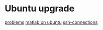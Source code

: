 # Ubuntu upgrade
[problems](https://ubuntuforums.org/showthread.php?t=2238078)
[matlab on ubuntu](https://help.ubuntu.com/community/MATLAB)
[ssh-connections](http://askubuntu.com/questions/51925/how-do-i-configure-a-new-ubuntu-installation-to-accept-ssh-connections)

